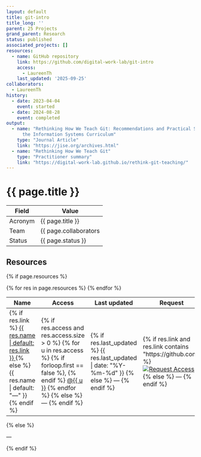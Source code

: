 ```yaml
---
layout: default
title: git-intro
title_long: ''
parent: 25 Projects
grand_parent: Research
status: published
associated_projects: []
resources:
  - name: GitHub repository
    link: https://github.com/digital-work-lab/git-intro
    access:
      - LaureenTh
    last_updated: '2025-09-25'
collaborators:
  - LaureenTh
history:
  - date: 2023-04-04
    event: started
  - date: 2024-08-28
    event: completed
output:
  - name: "Rethinking How We Teach Git: Recommendations and Practical Strategies for
      the Information Systems Curriculum"
    type: "Journal Article"
    link: "https://jise.org/archives.html"
  - name: "Rethinking How We Teach Git"
    type: "Practitioner summary"
    link: "https://digital-work-lab.github.io/rethink-git-teaching/"
---
```


# {{ page.title }}

Field               | Value
------------------- | ----------------------------------
Acronym             | {{ page.title }}
Team                | {{ page.collaborators | join: ", " }}
Status              | {{ page.status }}

## Resources
{% if page.resources %}
<table class="resources">
  <thead>
    <tr>
      <th>Name</th>
      <th>Access</th>
      <th>Last updated</th>
      <th>Request</th>
    </tr>
  </thead>
  <tbody>
    {% for res in page.resources %}
    <tr>
      <td>
        {% if res.link %}
          <a href="{{ res.link }}" target="_blank" rel="noopener">
            {{ res.name | default: res.link }}
          </a>
        {% else %}
          {{ res.name | default: "—" }}
        {% endif %}
      </td>
      <td>
        {% if res.access and res.access.size > 0 %}
          {% for u in res.access %}
            {% if forloop.first == false %}, {% endif %}
            <a href="https://github.com/{{ u }}" target="_blank" rel="noopener">@{{ u }}</a>
          {% endfor %}
        {% else %}
          —
        {% endif %}
      </td>
      <td>
        {% if res.last_updated %}
          {{ res.last_updated | date: "%Y-%m-%d" }}
        {% else %}
          —
        {% endif %}
      </td>
      <td>
        {% if res.link and res.link contains "https://github.com" %}
          <a href="https://github.com/digital-work-lab/handbook/issues/new?assignees=geritwagner&labels=access+request&template=request-repo-access.md&title=%5BAccess+Request%5D+Request+for+access+to+repository"
             target="_blank" rel="noopener">
            <img src="https://img.shields.io/badge/Request-Access-blue" alt="Request Access">
          </a>
        {% else %}
          —
        {% endif %}
      </td>
    </tr>
    {% endfor %}
  </tbody>
</table>
{% else %}
<p>—</p>
{% endif %}
